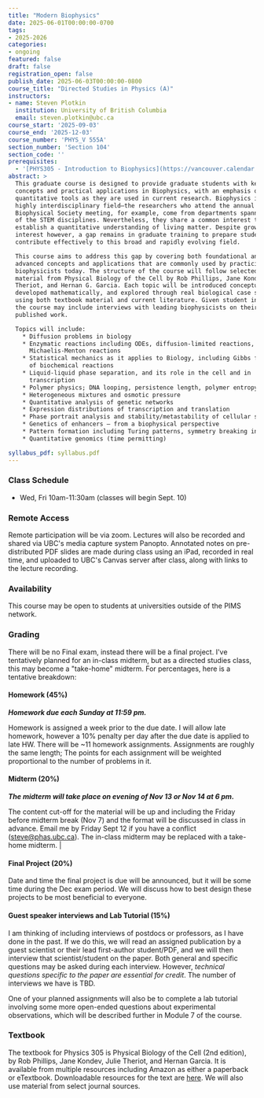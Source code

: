 ```yaml
---
title: "Modern Biophysics"
date: 2025-06-01T00:00:00-0700
tags:
- 2025-2026
categories:
- ongoing
featured: false
draft: false
registration_open: false
publish_date: 2025-06-03T00:00:00-0800
course_title: "Directed Studies in Physics (A)"
instructors:
- name: Steven Plotkin
  institution: University of British Columbia
  email: steven.plotkin@ubc.ca
course_start: '2025-09-03'
course_end: '2025-12-03'
course_number: 'PHYS_V 555A'
section_number: 'Section 104'
section_code: ''
prerequisites:
  - '[PHYS305 - Introduction to Biophysics](https://vancouver.calendar.ubc.ca/course-descriptions/courses/physv-305) (or equivalent)'
abstract: >
  This graduate course is designed to provide graduate students with key
  concepts and practical applications in Biophysics, with an emphasis on the
  quantitative tools as they are used in current research. Biophysics is a
  highly interdisciplinary field—the researchers who attend the annual
  Biophysical Society meeting, for example, come from departments spanning all
  of the STEM disciplines. Nevertheless, they share a common interest to
  establish a quantitative understanding of living matter. Despite growing
  interest however, a gap remains in graduate training to prepare students to
  contribute effectively to this broad and rapidly evolving field.

  This course aims to address this gap by covering both foundational and
  advanced concepts and applications that are commonly used by practicing
  biophysicists today. The structure of the course will follow selected advanced
  material from Physical Biology of the Cell by Rob Phillips, Jane Kondev, Julie
  Theriot, and Hernan G. Garcia. Each topic will be introduced conceptually,
  developed mathematically, and explored through real biological case studies
  using both textbook material and current literature. Given student interest,
  the course may include interviews with leading biophysicists on their recent
  published work.

  Topics will include:
    * Diffusion problems in biology
    * Enzymatic reactions including ODEs, diffusion-limited reactions, and
      Michaelis-Menton reactions
    * Statistical mechanics as it applies to Biology, including Gibbs free energy
      of biochemical reactions
    * Liquid-liquid phase separation, and its role in the cell and in
      transcription
    * Polymer physics; DNA looping, persistence length, polymer entropy
    * Heterogeneous mixtures and osmotic pressure
    * Quantitative analysis of genetic networks
    * Expression distributions of transcription and translation
    * Phase portrait analysis and stability/metastability of cellular states
    * Genetics of enhancers – from a biophysical perspective
    * Pattern formation including Turing patterns, symmetry breaking in an embryo
    * Quantitative genomics (time permitting)

syllabus_pdf: syllabus.pdf
---
```



### Class Schedule
  * Wed, Fri 10am-11:30am (classes will begin Sept. 10)

### Remote Access
Remote participation will be via zoom. Lectures will also be recorded and shared
via UBC's media capture system Panopto. Annotated notes on pre-distributed PDF
slides are made during class using an iPad, recorded in real time, and uploaded
to UBC's Canvas server after class, along with links to the lecture recording.

### Availability
This course may be open to students at universities outside of the PIMS network.


### Grading
There will be no Final exam, instead there will be a final project. I've
tentatively planned for an in-class midterm, but as a directed studies class,
this may become a "take-home" midterm. For percentages, here is a tentative
breakdown:

#### Homework (45%)

_**Homework due each Sunday at 11:59 pm.**_

Homework is assigned a week prior to the due date. I will allow late homework,
however a 10% penalty per day after the due date is applied to late HW. There
will be ~11 homework assignments. Assignments are roughly the same length; The
points for each assignment will be weighted proportional to the number of
problems in it.

#### Midterm (20%)
_**The midterm will take place on evening of Nov 13 or Nov 14 at 6 pm.**_

The content cut-off for the material will be up and including the Friday before
midterm break (Nov 7) and the format will be discussed in class in advance.
Email me by Friday Sept 12 if you have a conflict (steve@phas.ubc.ca). The
in-class midterm may be replaced with a take-home midterm. |


#### Final Project (20%)

Date and time the final project is due will be announced, but it will be some
time during the Dec exam period. We will discuss how to best design these
projects to be most beneficial to everyone.

#### Guest speaker interviews and Lab Tutorial (15%)

I am thinking of including interviews of postdocs or professors, as I have done
in the past. If we do this, we will read an assigned publication by a guest
scientist or their lead first-author student/PDF, and we will then interview
that scientist/student on the paper. Both general and specific questions may be
asked during each interview. However, _technical questions specific to the paper
are essential for credit_. The number of interviews we have is TBD.

One of your planned assignments will also be to complete a lab tutorial
involving some more open-ended questions about experimental observations, which
will be described further in Module 7 of the course.


### Textbook
The textbook for Physics 305 is Physical Biology of the Cell (2nd edition), by
Rob Phillips, Jane Kondev, Julie Theriot, and Hernan Garcia. It is available
from multiple resources including Amazon as either a paperback or eTextbook.
Downloadable resources for the text are
[here](https://www.routledgetextbooks.com/textbooks/9780815344506/downloadable_resources.php).
We will also use material from select journal sources.
